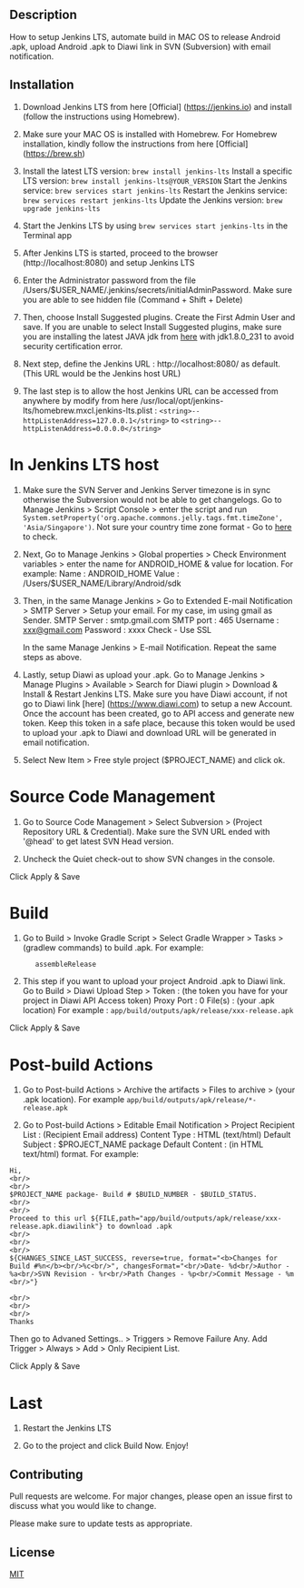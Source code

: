 ## Description
How to setup Jenkins LTS, automate build in MAC OS to release Android .apk, upload Android .apk to Diawi link in SVN (Subversion) with email notification.

## Installation
1. 	Download Jenkins LTS from here [Official] (https://jenkins.io) and install (follow the instructions using Homebrew).

2. 	Make sure your MAC OS is installed with Homebrew. For Homebrew installation, kindly follow the instructions from here [Official] (https://brew.sh)

3. 	Install the latest LTS version: ```brew install jenkins-lts```
	Install a specific LTS version: ```brew install jenkins-lts@YOUR_VERSION```
	Start the Jenkins service: ```brew services start jenkins-lts```
	Restart the Jenkins service: ```brew services restart jenkins-lts```
	Update the Jenkins version: ```brew upgrade jenkins-lts```

4.	Start the Jenkins LTS by using ```brew services start jenkins-lts``` in the Terminal app

5.	After Jenkins LTS is started, proceed to the browser (http://localhost:8080) and setup Jenkins LTS

6. 	Enter the Administrator password from the file /Users/$USER_NAME/.jenkins/secrets/initialAdminPassword. Make sure you are able to see hidden file (Command + Shift + Delete)

7.	Then, choose Install Suggested plugins. Create the First Admin User and save. If you are unable to select Install Suggested plugins, make sure you are installing the latest JAVA jdk from [here](https://www.oracle.com/technetwork/java/javase/downloads/jdk8-downloads-2133151.html) with jdk1.8.0_231 to avoid security certification error.

8.	Next step, define the Jenkins URL : http://localhost:8080/ as default. (This URL would be the Jenkins host URL)

9.	The last step is to allow the host Jenkins URL can be accessed from anywhere by modify from here /usr/local/opt/jenkins-lts/homebrew.mxcl.jenkins-lts.plist :
	```<string>--httpListenAddress=127.0.0.1</string>``` to ```<string>--httpListenAddress=0.0.0.0</string>```

# In Jenkins LTS host
1.	Make sure the SVN Server and Jenkins Server timezone is in sync otherwise the Subversion would not be able to get changelogs. Go to Manage Jenkins > Script Console > enter the script and run ```System.setProperty('org.apache.commons.jelly.tags.fmt.timeZone', 'Asia/Singapore')```. Not sure your country time zone format - Go to [here](https://en.wikipedia.org/wiki/List_of_tz_database_time_zones) to check.

2.	Next, Go to Manage Jenkins > Global properties > Check Environment variables > enter the name for ANDROID_HOME & value for location. For example:
Name : ANDROID_HOME
Value : /Users/$USER_NAME/Library/Android/sdk

3.	Then, in the same Manage Jenkins > Go to Extended E-mail Notification > SMTP Server > Setup your email. For my case, im using gmail as Sender.
SMTP Server : smtp.gmail.com
SMTP port : 465
Username : xxx@gmail.com
Password : xxxx
Check - Use SSL

	In the same Manage Jenkins > E-mail Notification. Repeat the same steps as above.

4.	Lastly, setup Diawi as upload your .apk. Go to Manage Jenkins > Manage Plugins > Available > Search for Diawi plugin > Download & Install & Restart Jenkins LTS. Make sure you have Diawi account, if not go to Diawi link [here] (https://www.diawi.com) to setup a new Account. Once the account has been created, go to API access and generate new token. Keep this token in a safe place, because this token would be used to upload your .apk to Diawi and download URL will be generated in email notification.

5.	Select New Item > Free style project ($PROJECT_NAME) and click ok.

# Source Code Management
1.	Go to Source Code Management > Select Subversion > (Project Repository URL & Credential). Make sure the SVN URL ended with '@head' to get latest SVN Head version.

2. Uncheck the Quiet check-out to show SVN changes in the console.

Click Apply & Save

# Build
1.	Go to Build > Invoke Gradle Script > Select Gradle Wrapper > Tasks > (gradlew commands) to build .apk. For example:
	```clean
	   assembleRelease
	```
2.	This step if you want to upload your project Android .apk to Diawi link. Go to Build > Diawi Upload Step >
Token : (the token you have for your project in Diawi API Access token)
Proxy Port : 0
File(s) : (your .apk location) For example : 
```app/build/outputs/apk/release/xxx-release.apk```

Click Apply & Save

# Post-build Actions	   
1.	Go to Post-build Actions > Archive the artifacts >  Files to archive > (your .apk location). For example
	```app/build/outputs/apk/release/*-release.apk```

2.	Go to Post-build Actions > Editable Email Notification > 
Project Recipient List : (Recipient Email address)
Content Type : HTML (text/html)
Default Subject : $PROJECT_NAME package
Default Content : (in HTML text/html) format. For example: 
```
Hi,
<br/>
<br/>
$PROJECT_NAME package- Build # $BUILD_NUMBER - $BUILD_STATUS.
<br/>
<br/>
Proceed to this url ${FILE,path="app/build/outputs/apk/release/xxx-release.apk.diawilink"} to download .apk
<br/>
<br/>
<br/>
${CHANGES_SINCE_LAST_SUCCESS, reverse=true, format="<b>Changes for Build #%n</b><br/>%c<br/>", changesFormat="<br/>Date- %d<br/>Author - %a<br/>SVN Revision - %r<br/>Path Changes - %p<br/>Commit Message - %m <br/>"}

<br/>
<br/>
<br/>
Thanks
```
Then go to Advaned Settings.. > Triggers > Remove Failure Any. Add Trigger > Always > Add > Only Recipient List.

Click Apply & Save

# Last
1.	Restart the Jenkins LTS

2.	Go to the project and click Build Now. Enjoy!


## Contributing
Pull requests are welcome. For major changes, please open an issue first to discuss what you would like to change.

Please make sure to update tests as appropriate.

## License
[MIT](https://choosealicense.com/licenses/mit/)
